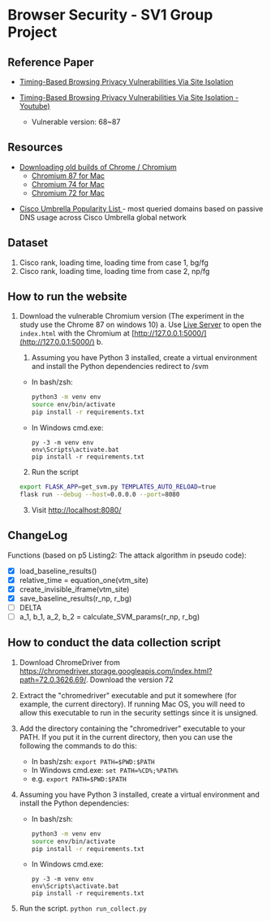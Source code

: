 # Browser Security - SV1 Group Project

## Reference Paper

- [Timing-Based Browsing Privacy Vulnerabilities Via Site Isolation](https://www.microsoft.com/en-us/research/uploads/prod/2021/10/SiteIsolationTimingChannel-cam-ready-2.pdf)

- [Timing-Based Browsing Privacy Vulnerabilities Via Site Isolation - Youtube)](https://youtu.be/e8VumSQUASI)
  - Vulnerable version: 68~87

## Resources

- [Downloading old builds of Chrome / Chromium](https://www.chromium.org/getting-involved/download-chromium/)
  - [Chromium 87 for Mac](https://commondatastorage.googleapis.com/chromium-browser-snapshots/index.html?prefix=Mac/812851/)
  - [Chromium 74 for Mac](https://commondatastorage.googleapis.com/chromium-browser-snapshots/index.html?prefix=Mac/638880/)
  - [Chromium 72 for Mac](https://commondatastorage.googleapis.com/chromium-browser-snapshots/index.html?prefix=Mac/612451/)

<!-- - [Alexa Top 1 Million Sites](https://gist.github.com/chilts/7229605) -->

- [Cisco Umbrella Popularity List ](https://s3-us-west-1.amazonaws.com/umbrella-static/index.html) - most queried domains based on passive DNS usage across Cisco Umbrella global network

## Dataset

1. Cisco rank, loading time, loading time from case 1, bg/fg
2. Cisco rank, loading time, loading time from case 2, np/fg

## How to run the website

1. Download the vulnerable Chromium version (The experiment in the study use the Chrome 87 on windows 10)
   a. Use [Live Server](https://marketplace.visualstudio.com/items?itemName=ritwickdey.LiveServer) to open the `index.html` with the Chromium at [http://127.0.0.1:5000/](http://127.0.0.1:5000/)
   b.

   1. Assuming you have Python 3 installed, create a virtual environment and
      install the Python dependencies redirect to /svm

   - In bash/zsh:

     ```bash
     python3 -m venv env
     source env/bin/activate
     pip install -r requirements.txt
     ```

   - In Windows cmd.exe:

     ```
     py -3 -m venv env
     env\Scripts\activate.bat
     pip install -r requirements.txt
     ```

   2. Run the script

   ```bash
   export FLASK_APP=get_svm.py TEMPLATES_AUTO_RELOAD=true
   flask run --debug --host=0.0.0.0 --port=8080
   ```

   3. Visit [http://localhost:8080/](http://localhost:8080/)

## ChangeLog

Functions (based on p5 Listing2: The attack algorithm in pseudo code):

- [x] load_baseline_results()
- [x] relative_time = equation_one(vtm_site)
- [x] create_invisible_iframe(vtm_site)
- [x] save_baseline_results(r_np, r_bg)
- [ ] DELTA
- [ ] a_1, b_1, a_2, b_2 = calculate_SVM_params(r_np, r_bg)

## How to conduct the data collection script

1. Download ChromeDriver from https://chromedriver.storage.googleapis.com/index.html?path=72.0.3626.69/. Download the version 72

2. Extract the "chromedriver" executable and put it somewhere (for example,
   the current directory). If running Mac OS, you will need to allow this
   executable to run in the security settings since it is unsigned.
3. Add the directory containing the "chromedriver" executable to
   your PATH. If you put it in the current directory, then you can use the
   following the commands to do this:

   - In bash/zsh: `export PATH=$PWD:$PATH`
   - In Windows cmd.exe: `set PATH=%CD%;%PATH%`
   - e.g. `export PATH=$PWD:$PATH`

4. Assuming you have Python 3 installed, create a virtual environment and
   install the Python dependencies:

   - In bash/zsh:

     ```bash
     python3 -m venv env
     source env/bin/activate
     pip install -r requirements.txt
     ```

   - In Windows cmd.exe:

     ```
     py -3 -m venv env
     env\Scripts\activate.bat
     pip install -r requirements.txt
     ```

5. Run the script. `python run_collect.py`
